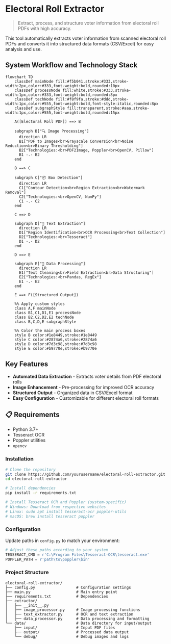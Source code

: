 # Electoral Roll Extractor

> Extract, process, and structure voter information from electoral roll PDFs with high accuracy.

This tool automatically extracts voter information from scanned electoral roll PDFs and converts it into structured data formats (CSV/Excel) for easy analysis and use.

## System Workflow and Technology Stack

```mermaid
flowchart TD
    classDef mainNode fill:#f5b041,stroke:#333,stroke-width:2px,color:#333,font-weight:bold,rounded:10px
    classDef processNode fill:white,stroke:#333,stroke-width:1px,color:#333,font-weight:bold,rounded:8px
    classDef techNode fill:#f8f9fa,stroke:#ddd,stroke-width:1px,color:#555,font-weight:bold,font-style:italic,rounded:8px
    classDef subgraphStyle fill:transparent,stroke:#aaa,stroke-width:1px,color:#555,font-weight:bold,rounded:15px
    
    A([Electoral Roll PDF]) ==> B
    
    subgraph B["🔍 Image Processing"]
      direction LR
      B1["PDF to Images<br>Grayscale Conversion<br>Noise Reduction<br>Binary Thresholding"]
      B2["Technologies:<br>PDF2Image, Poppler<br>OpenCV, Pillow"]
      B1 -.- B2
    end
    
    B ==> C
    
    subgraph C["📦 Box Detection"]
      direction LR
      C1["Contour Detection<br>Region Extraction<br>Watermark Removal"]
      C2["Technologies:<br>OpenCV, NumPy"]
      C1 -.- C2
    end
    
    C ==> D
    
    subgraph D["📝 Text Extraction"]
      direction LR
      D1["Region Identification<br>OCR Processing<br>Text Collection"]
      D2["Technologies:<br>Tesseract"]
      D1 -.- D2
    end
    
    D ==> E
    
    subgraph E["🔄 Data Processing"]
      direction LR
      E1["Text Cleaning<br>Field Extraction<br>Data Structuring"]
      E2["Technologies:<br>Pandas, RegEx"]
      E1 -.- E2
    end
    
    E ==> F([Structured Output])
    
    %% Apply custom styles
    class A,F mainNode
    class B1,C1,D1,E1 processNode
    class B2,C2,D2,E2 techNode
    class B,C,D,E subgraphStyle
    
    %% Color the main process boxes
    style B color:#1e8449,stroke:#1e8449
    style C color:#2874a6,stroke:#2874a6
    style D color:#7d3c98,stroke:#7d3c98
    style E color:#b9770e,stroke:#b9770e
```

## Key Features

- **Automated Data Extraction** - Extracts voter details from PDF electoral rolls
- **Image Enhancement** - Pre-processing for improved OCR accuracy  
- **Structured Output** - Organized data in CSV/Excel format
- **Easy Configuration** - Customizable for different electoral roll formats


## 📋 Requirements

- Python 3.7+
- Tesseract OCR
- Poppler utilities
- `opencv`

### Installation

```bash
# Clone the repository
git clone https://github.com/yourusername/electoral-roll-extractor.git
cd electoral-roll-extractor

# Install dependencies
pip install -r requirements.txt

# Install Tesseract OCR and Poppler (system-specific)
# Windows: Download from respective websites
# Linux: sudo apt install tesseract-ocr poppler-utils
# macOS: brew install tesseract poppler
```

### Configuration

Update paths in `config.py` to match your environment:

```python
# Adjust these paths according to your system
TESSERACT_CMD = r'C:\Program Files\Tesseract-OCR\tesseract.exe'
POPPLER_PATH = r'path\to\poppler\bin'
```


### Project Structure

```
electoral-roll-extractor/
├── config.py                  # Configuration settings
├── main.py                    # Main entry point
├── requirements.txt           # Dependencies
├── extractor/
│   ├── __init__.py
│   ├── image_processor.py     # Image processing functions
│   ├── text_extractor.py      # OCR and text extraction
│   ├── data_processor.py      # Data processing and formatting
└── data/                      # Data directory for input/output
    ├── input/                 # Input PDF files
    ├── output/                # Processed data output
    └── debug/                 # Debug images and logs
```
